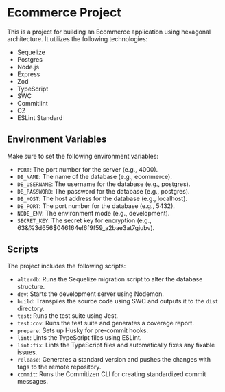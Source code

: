 # Ecommerce Project

This is a project for building an Ecommerce application using hexagonal architecture. It utilizes the following technologies:

- Sequelize
- Postgres
- Node.js
- Express
- Zod
- TypeScript
- SWC
- Commitlint
- CZ
- ESLint Standard

## Environment Variables

Make sure to set the following environment variables:

- `PORT`: The port number for the server (e.g., 4000).
- `DB_NAME`: The name of the database (e.g., ecommerce).
- `DB_USERNAME`: The username for the database (e.g., postgres).
- `DB_PASSWORD`: The password for the database (e.g., postgres).
- `DB_HOST`: The host address for the database (e.g., localhost).
- `DB_PORT`: The port number for the database (e.g., 5432).
- `NODE_ENV`: The environment mode (e.g., development).
- `SECRET_KEY`: The secret key for encryption (e.g., 63&%3d656$046164e!6f9f59_a2bae3at7giubv).

## Scripts

The project includes the following scripts:

- `alterdb`: Runs the Sequelize migration script to alter the database structure.
- `dev`: Starts the development server using Nodemon.
- `build`: Transpiles the source code using SWC and outputs it to the `dist` directory.
- `test`: Runs the test suite using Jest.
- `test:cov`: Runs the test suite and generates a coverage report.
- `prepare`: Sets up Husky for pre-commit hooks.
- `lint`: Lints the TypeScript files using ESLint.
- `lint:fix`: Lints the TypeScript files and automatically fixes any fixable issues.
- `release`: Generates a standard version and pushes the changes with tags to the remote repository.
- `commit`: Runs the Commitizen CLI for creating standardized commit messages.
